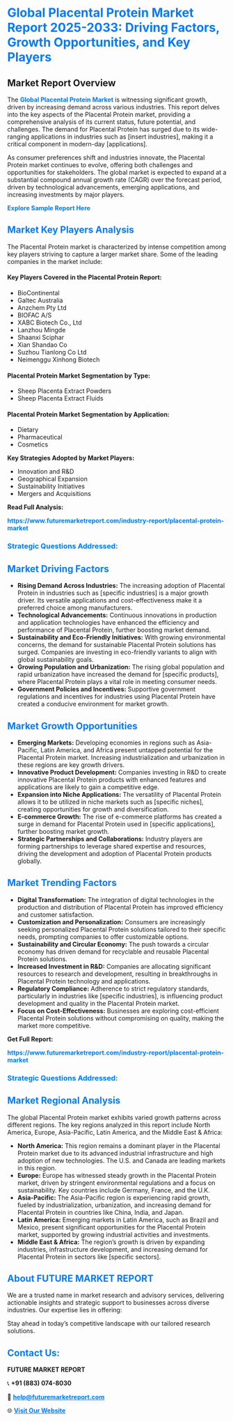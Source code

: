 <h1 style="color: #007BFF;">Global Placental Protein Market Report 2025-2033: Driving Factors, Growth Opportunities, and Key Players</h1>

<section id="overview">
<h2>Market Report Overview</h2>
<p>The <a href="https://www.futuremarketreport.com/industry-report/placental-protein-market" style="color: #007BFF; text-decoration: none;"><strong>Global Placental Protein Market</strong></a> is witnessing significant growth, driven by increasing demand across various industries. This report delves into the key aspects of the Placental Protein market, providing a comprehensive analysis of its current status, future potential, and challenges. The demand for Placental Protein has surged due to its wide-ranging applications in industries such as [insert industries], making it a critical component in modern-day [applications].</p>
<p>As consumer preferences shift and industries innovate, the Placental Protein market continues to evolve, offering both challenges and opportunities for stakeholders. The global market is expected to expand at a substantial compound annual growth rate (CAGR) over the forecast period, driven by technological advancements, emerging applications, and increasing investments by major players.</p>
</section>

<section id="overview">
<p><a href="https://www.futuremarketreport.com/request-sample/reportId=35406" style="color: #007BFF; text-decoration: none;"><strong>Explore Sample Report Here</strong></a></p>
</section>

<section id="key-players">
<h2 style="color: #007BFF;">Market Key Players Analysis</h2>
<p>The Placental Protein market is characterized by intense competition among key players striving to capture a larger market share. Some of the leading companies in the market include:</p>
<h4>Key Players Covered in the Placental Protein Report:</h4>
<ul><li>BioContinental</li><li>Galtec Australia</li><li>Anzchem Pty Ltd</li><li>BIOFAC A/S</li><li>XABC Biotech Co., Ltd</li><li>Lanzhou Mingde</li><li>Shaanxi Sciphar</li><li>Xian Shandao Co</li><li>Suzhou Tianlong Co Ltd</li><li>Neimenggu Xinhong Biotech</li></ul>
<h4>Placental Protein Market Segmentation by Type:</h4>
<ul><li>Sheep Placenta Extract Powders</li><li>Sheep Placenta Extract Fluids</li></ul>

<h4>Placental Protein Market Segmentation by Application:</h4>
<ul><li>Dietary</li><li>Pharmaceutical</li><li>Cosmetics</li></ul>
<p><strong>Key Strategies Adopted by Market Players:</strong></p>
<ul>
<li>Innovation and R&D</li>
<li>Geographical Expansion</li>
<li>Sustainability Initiatives</li>
<li>Mergers and Acquisitions</li>
</ul>
</section>

<section>
<p><strong>Read Full Analysis: </strong></p><a href="https://www.futuremarketreport.com/industry-report/placental-protein-market" style="color: #007BFF; text-decoration: none;"><strong>https://www.futuremarketreport.com/industry-report/placental-protein-market</strong></a>
<h3 style="color: #007BFF;">Strategic Questions Addressed:</h3>
</section>

<section id="driving-factors">
<h2 style="color: #007BFF;">Market Driving Factors</h2>
<ul>
<li><strong>Rising Demand Across Industries:</strong> The increasing adoption of Placental Protein in industries such as [specific industries] is a major growth driver. Its versatile applications and cost-effectiveness make it a preferred choice among manufacturers.</li>
<li><strong>Technological Advancements:</strong> Continuous innovations in production and application technologies have enhanced the efficiency and performance of Placental Protein, further boosting market demand.</li>
<li><strong>Sustainability and Eco-Friendly Initiatives:</strong> With growing environmental concerns, the demand for sustainable Placental Protein solutions has surged. Companies are investing in eco-friendly variants to align with global sustainability goals.</li>
<li><strong>Growing Population and Urbanization:</strong> The rising global population and rapid urbanization have increased the demand for [specific products], where Placental Protein plays a vital role in meeting consumer needs.</li>
<li><strong>Government Policies and Incentives:</strong> Supportive government regulations and incentives for industries using Placental Protein have created a conducive environment for market growth.</li>
</ul>
</section>

<section id="growth-opportunities">
<h2 style="color: #007BFF;">Market Growth Opportunities</h2>
<ul>
<li><strong>Emerging Markets:</strong> Developing economies in regions such as Asia-Pacific, Latin America, and Africa present untapped potential for the Placental Protein market. Increasing industrialization and urbanization in these regions are key growth drivers.</li>
<li><strong>Innovative Product Development:</strong> Companies investing in R&D to create innovative Placental Protein products with enhanced features and applications are likely to gain a competitive edge.</li>
<li><strong>Expansion into Niche Applications:</strong> The versatility of Placental Protein allows it to be utilized in niche markets such as [specific niches], creating opportunities for growth and diversification.</li>
<li><strong>E-commerce Growth:</strong> The rise of e-commerce platforms has created a surge in demand for Placental Protein used in [specific applications], further boosting market growth.</li>
<li><strong>Strategic Partnerships and Collaborations:</strong> Industry players are forming partnerships to leverage shared expertise and resources, driving the development and adoption of Placental Protein products globally.</li>
</ul>
</section>

<section id="trending-factors">
<h2 style="color: #007BFF;">Market Trending Factors</h2>
<ul>
<li><strong>Digital Transformation:</strong> The integration of digital technologies in the production and distribution of Placental Protein has improved efficiency and customer satisfaction.</li>
<li><strong>Customization and Personalization:</strong> Consumers are increasingly seeking personalized Placental Protein solutions tailored to their specific needs, prompting companies to offer customizable options.</li>
<li><strong>Sustainability and Circular Economy:</strong> The push towards a circular economy has driven demand for recyclable and reusable Placental Protein solutions.</li>
<li><strong>Increased Investment in R&D:</strong> Companies are allocating significant resources to research and development, resulting in breakthroughs in Placental Protein technology and applications.</li>
<li><strong>Regulatory Compliance:</strong> Adherence to strict regulatory standards, particularly in industries like [specific industries], is influencing product development and quality in the Placental Protein market.</li>
<li><strong>Focus on Cost-Effectiveness:</strong> Businesses are exploring cost-efficient Placental Protein solutions without compromising on quality, making the market more competitive.</li>
</ul>
</section>

<section>
<p><strong>Get Full Report: </strong></p><a href="https://www.futuremarketreport.com/industry-report/placental-protein-market" style="color: #007BFF; text-decoration: none;"><strong>https://www.futuremarketreport.com/industry-report/placental-protein-market</strong></a>
<h3 style="color: #007BFF;">Strategic Questions Addressed:</h3>
</section>


<section id="regional-analysis">
<h2 style="color: #007BFF;">Market Regional Analysis</h2>
<p>The global Placental Protein market exhibits varied growth patterns across different regions. The key regions analyzed in this report include North America, Europe, Asia-Pacific, Latin America, and the Middle East & Africa:</p>
<ul>
<li><strong>North America:</strong> This region remains a dominant player in the Placental Protein market due to its advanced industrial infrastructure and high adoption of new technologies. The U.S. and Canada are leading markets in this region.</li>
<li><strong>Europe:</strong> Europe has witnessed steady growth in the Placental Protein market, driven by stringent environmental regulations and a focus on sustainability. Key countries include Germany, France, and the U.K.</li>
<li><strong>Asia-Pacific:</strong> The Asia-Pacific region is experiencing rapid growth, fueled by industrialization, urbanization, and increasing demand for Placental Protein in countries like China, India, and Japan.</li>
<li><strong>Latin America:</strong> Emerging markets in Latin America, such as Brazil and Mexico, present significant opportunities for the Placental Protein market, supported by growing industrial activities and investments.</li>
<li><strong>Middle East & Africa:</strong> The region’s growth is driven by expanding industries, infrastructure development, and increasing demand for Placental Protein in sectors like [specific sectors].</li>
</ul>
</section>

<footer>
<h2 style="color: #007BFF;">About FUTURE MARKET REPORT</h2>
<p>We are a trusted name in market research and advisory services, delivering actionable insights and strategic support to businesses across diverse industries. Our expertise lies in offering:</p>

<p>Stay ahead in today’s competitive landscape with our tailored research solutions.</p>

<h2 style="color: #007BFF;">Contact Us:</h2>
<p><strong>FUTURE MARKET REPORT</strong></p>
<p>📞 <strong>+91 (883) 074-8030</strong></p>
<p>📧 <strong><a href="mailto:help@futuremarketreport.com" style="color: #007BFF;">help@futuremarketreport.com</a></strong></p>
<p>🌐 <strong><a href="https://www.futuremarketreport.com/" style="color: #007BFF;">Visit Our Website</a></strong></p>
</footer>